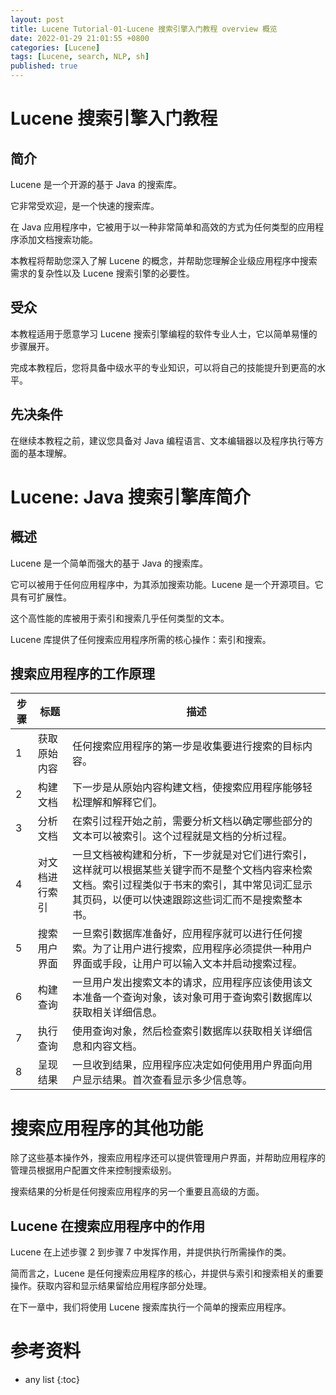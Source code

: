 ```yaml
---
layout: post
title: Lucene Tutorial-01-Lucene 搜索引擎入门教程 overview 概览
date: 2022-01-29 21:01:55 +0800 
categories: [Lucene]
tags: [Lucene, search, NLP, sh]
published: true
---
```


# Lucene 搜索引擎入门教程

## 简介

Lucene 是一个开源的基于 Java 的搜索库。

它非常受欢迎，是一个快速的搜索库。

在 Java 应用程序中，它被用于以一种非常简单和高效的方式为任何类型的应用程序添加文档搜索功能。

本教程将帮助您深入了解 Lucene 的概念，并帮助您理解企业级应用程序中搜索需求的复杂性以及 Lucene 搜索引擎的必要性。

## 受众

本教程适用于愿意学习 Lucene 搜索引擎编程的软件专业人士，它以简单易懂的步骤展开。

完成本教程后，您将具备中级水平的专业知识，可以将自己的技能提升到更高的水平。

## 先决条件

在继续本教程之前，建议您具备对 Java 编程语言、文本编辑器以及程序执行等方面的基本理解。

# Lucene: Java 搜索引擎库简介

## 概述

Lucene 是一个简单而强大的基于 Java 的搜索库。

它可以被用于任何应用程序中，为其添加搜索功能。Lucene 是一个开源项目。它具有可扩展性。

这个高性能的库被用于索引和搜索几乎任何类型的文本。

Lucene 库提供了任何搜索应用程序所需的核心操作：索引和搜索。

## 搜索应用程序的工作原理

| 步骤 | 标题 | 描述 |
|-----|------|------|
| 1   | 获取原始内容 | 任何搜索应用程序的第一步是收集要进行搜索的目标内容。 |
| 2   | 构建文档 | 下一步是从原始内容构建文档，使搜索应用程序能够轻松理解和解释它们。 |
| 3   | 分析文档 | 在索引过程开始之前，需要分析文档以确定哪些部分的文本可以被索引。这个过程就是文档的分析过程。 |
| 4   | 对文档进行索引 | 一旦文档被构建和分析，下一步就是对它们进行索引，这样就可以根据某些关键字而不是整个文档内容来检索文档。索引过程类似于书末的索引，其中常见词汇显示其页码，以便可以快速跟踪这些词汇而不是搜索整本书。 |
| 5   | 搜索用户界面 | 一旦索引数据库准备好，应用程序就可以进行任何搜索。为了让用户进行搜索，应用程序必须提供一种用户界面或手段，让用户可以输入文本并启动搜索过程。 |
| 6   | 构建查询 | 一旦用户发出搜索文本的请求，应用程序应该使用该文本准备一个查询对象，该对象可用于查询索引数据库以获取相关详细信息。 |
| 7   | 执行查询 | 使用查询对象，然后检查索引数据库以获取相关详细信息和内容文档。 |
| 8   | 呈现结果 | 一旦收到结果，应用程序应决定如何使用用户界面向用户显示结果。首次查看显示多少信息等。 |

# 搜索应用程序的其他功能

除了这些基本操作外，搜索应用程序还可以提供管理用户界面，并帮助应用程序的管理员根据用户配置文件来控制搜索级别。

搜索结果的分析是任何搜索应用程序的另一个重要且高级的方面。

## Lucene 在搜索应用程序中的作用

Lucene 在上述步骤 2 到步骤 7 中发挥作用，并提供执行所需操作的类。

简而言之，Lucene 是任何搜索应用程序的核心，并提供与索引和搜索相关的重要操作。获取内容和显示结果留给应用程序部分处理。

在下一章中，我们将使用 Lucene 搜索库执行一个简单的搜索应用程序。

# 参考资料

* any list
{:toc}